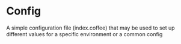 Config
======

A simple configuration file (index.coffee) that may be used to set up different values for a specific environment
or a common config